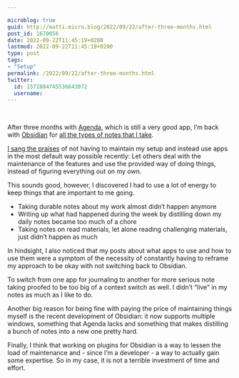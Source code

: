```yaml
---

microblog: true
guid: http://matti.micro.blog/2022/09/22/after-three-months.html
post_id: 1670056
date: 2022-09-22T11:45:19+0200
lastmod: 2022-09-22T11:45:19+0200
type: post
tags:
- "Setup"
permalink: /2022/09/22/after-three-months.html
twitter:
  id: 1572884745536643072
  username:
---
```

<p> </p>
<p>After three months with <a href="https://blog.martin-haehnel.de/2022/08/22/good-apps-agenda.html">Agenda</a>, which is still a very good app, I’m back with <a href="https://blog.martin-haehnel.de/2022/02/27/good-apps-obsidian.html">Obsidian</a> for <a href="https://blog.martin-haehnel.de/2022/07/18/the-three-types.html">all the types of notes that I take</a>.</p>
<p><a href="https://blog.martin-haehnel.de/2022/08/22/stock-is-better.html">I sang the praises</a> of not having to maintain my setup and instead use apps in the most default way possible recently: Let others deal with the maintenance of the features and use the provided way of doing things, instead of figuring everything out on my own.</p>
<p>This sounds good, however, I discovered I had to use a lot of energy to keep things that are important to me going.</p>
<ul>
<li>Taking durable notes about my work almost didn’t happen anymore</li>
<li>Writing up what had happened during the week by distilling down my daily notes became too much of a chore</li>
<li>Taking notes on read materials, let alone reading challenging materials, just didn’t happen as much</li>
</ul>
<p>In hindsight, I also noticed that my posts about what apps to use and how to use them were a symptom of the necessity of constantly having to reframe my approach to be okay with not switching back to Obsidian.</p>
<p>To switch from one app for journaling to another for more serious note taking proofed to be too big of a context switch as well. I didn’t “live” in my notes as much as I like to do.</p>
<p>Another big reason for being fine with paying the price of maintaining things myself is the recent development of Obsidian: it now supports multiple windows, something that Agenda lacks and something that makes distilling a bunch of notes into a new one pretty hard.</p>
<p>Finally, I think that working on plugins for Obsidian is a way to lessen the load of maintenance and - since I’m a developer - a way to actually gain some expertise. So in my case, it is not a terrible investment of time and effort.</p>
<p> </p>

